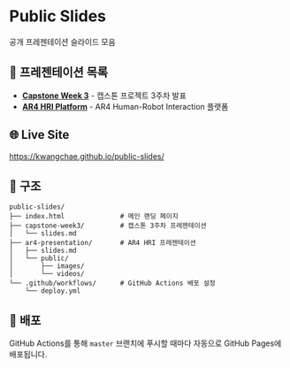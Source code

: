 # Public Slides

공개 프레젠테이션 슬라이드 모음

## 📖 프레젠테이션 목록

- **[Capstone Week 3](https://kwangchae.github.io/public-slides/capstone-week3/)** - 캡스톤 프로젝트 3주차 발표
- **[AR4 HRI Platform](https://kwangchae.github.io/public-slides/ar4-presentation/)** - AR4 Human-Robot Interaction 플랫폼

## 🌐 Live Site

https://kwangchae.github.io/public-slides/

## 📁 구조

```
public-slides/
├── index.html              # 메인 랜딩 페이지
├── capstone-week3/         # 캡스톤 3주차 프레젠테이션
│   └── slides.md
├── ar4-presentation/       # AR4 HRI 프레젠테이션
│   ├── slides.md
│   └── public/
│       ├── images/
│       └── videos/
└── .github/workflows/      # GitHub Actions 배포 설정
    └── deploy.yml
```

## 🚀 배포

GitHub Actions를 통해 `master` 브랜치에 푸시할 때마다 자동으로 GitHub Pages에 배포됩니다.